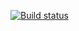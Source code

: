 [![Build status](https://ci.appveyor.com/api/projects/status/6q60ncrfe09mhapf?svg=true)](https://ci.appveyor.com/project/Boarderbare/aqa-dz2-3-32i1s)